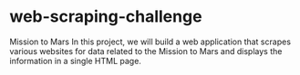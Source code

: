# web-scraping-challenge
Mission to Mars
In this project, we will build a web application that scrapes various websites for data related to the Mission to Mars and displays the information in a single HTML page.
